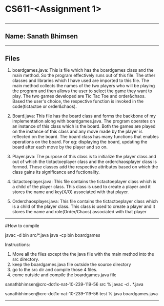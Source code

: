 # CS611-<Assignment 1>
## <Assignment Tic Tac Toe and other variants>
------------------------------------------------------------------------------------------------------------------------------
Name: Sanath Bhimsen
------------------------------------------------------------------------------------------------------------------------------

------------------------------------------------------------------------------------------------------------------------------
## Files

1. boardgames.java: This is file which has the boardgames class and the main method. So the program effectively runs out of this file. The other classes and libraries which I have used are imported to this file. The main method collects the names of the two players who will be playing the program and then allows the user to select the game they want to play. The two games developed are Tic Tac Toe and order&chaos. Based the user's choice, the respective function is invoked in the code(tictactoe or order&chaos).

2. Board.java: This file has the board class and forms the backbone of my implementation along with boardgames.java. The program operates on an instance of this class which is the board. Both the games are played on the instance of this class and any move made by the player is reflected on the board. The board class has many functions that enables operations on the board. For eg: displaying the board, updating the board after each move by the player and so on.

3. Player.java: The purpose of this class is to initialize the player class and out of which the tictactoeplayer class and the orderchaosplayer class is formed. These classes add the respective attributes based on which the class gains its significance and fuctionality.

4. tictactoeplayer.java: This file contains the tictactoeplayer class which is a child of the player class. This class is used to create a player and it stores the name and key(X/O) associated with that player.

5. Orderchaosplayer.java: This file contains the tictactoeplayer class which is a child of the player class. This class is used to create a player and it stores the name and role(Order/Chaos) associated with that player

------------------------------------------------------------------------------------------------------------------------------

#How to compile

javac -d bin src/*.java
java -cp bin boardgames

Instructions:

1) Move all the files except the the java file with the main method into the src directory.
2) keep the boardgames.java file outside the source directory
3) go to the src dir and compile those 4 files.
4) come outside and compile the boardgames.java file

sanathbhimsen@crc-dot1x-nat-10-239-119-56 src %  javac -d . *.java

sanathbhimsen@crc-dot1x-nat-10-239-119-56 test % java boardgames.java 

-------------------------------------------------------------------------------------------------------------------------------
